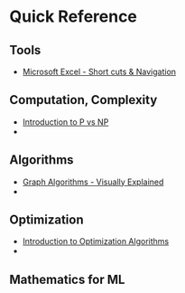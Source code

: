 # Quick Reference
## Tools
- [Microsoft Excel - Short cuts & Navigation](./Tools/Excel.md)

## Computation, Complexity
- [Introduction to P vs NP](./../Computation/Complexity.md)
- 

## Algorithms
- [Graph Algorithms - Visually Explained](https://towardsdatascience.com/10-graph-algorithms-visually-explained-e57faa1336f3)
- 
## Optimization
- [Introduction to Optimization Algorithms](./../Computation/Opt.md)
- 
## Mathematics for ML


